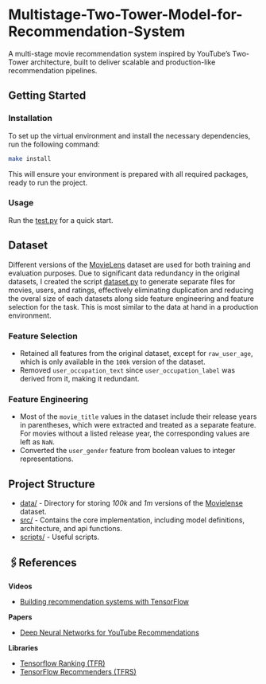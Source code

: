 # Multistage-Two-Tower-Model-for-Recommendation-System
A multi-stage movie recommendation system inspired by YouTube’s Two-Tower architecture, built to deliver scalable and production-like recommendation pipelines.
## Getting Started
### Installation
To set up the virtual environment and install the necessary dependencies, run the following command:
```bash
make install
```
This will ensure your environment is prepared with all required packages, ready to run the project.

### Usage
Run the [test.py](test.py) for a quick start.

## Dataset
Different versions of the [MovieLens](https://grouplens.org/datasets/movielens/) dataset are used for both training and evaluation purposes. Due to significant data redundancy in the original datasets, I created the script [dataset.py](scripts/dataset.py) to generate separate files for movies, users, and ratings, effectively eliminating duplication and reducing the overal size of each datasets along side feature engineering and feature selection for the task. This is most similar to the data at hand in a production environment.

### Feature Selection
- Retained all features from the original dataset, except for `raw_user_age`, which is only available in the `100k` version of the dataset.
- Removed `user_occupation_text` since `user_occupation_label` was derived from it, making it redundant.

### Feature Engineering
- Most of the `movie_title` values in the dataset include their release years in parentheses, which were extracted and treated as a separate feature. For movies without a listed release year, the corresponding values are left as `NaN`.
- Converted the `user_gender` feature from boolean values to integer representations.

## Project Structure
- [data/](data) - Directory for storing *100k* and *1m* versions of the [Movielense](https://grouplens.org/datasets/movielens/) dataset.
- [src/](src) - Contains the core implementation, including model definitions, architecture, and api functions.
- [scripts/](scripts) - Useful scripts.

## 🖇References
**Videos**
- [Building recommendation systems with TensorFlow](https://www.youtube.com/playlist?list=PLQY2H8rRoyvy2MiyUBz5RWZr5MPFkV3qz)

**Papers**
- [Deep Neural Networks for YouTube Recommendations](https://research.google.com/pubs/archive/45530.pdf)

**Libraries**
- [Tensorflow Ranking (TFR)](https://github.com/tensorflow/ranking)
- [TensorFlow Recommenders (TFRS)](https://github.com/tensorflow/recommenders)
